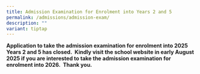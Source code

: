 ```yaml
---
title: Admission Examination for Enrolment into Years 2 and 5
permalink: /admissions/admission-exam/
description: ""
variant: tiptap
---
```

<p></p>
<p><strong>Application to take the admission examination for enrolment into 2025 Years 2 and 5 has closed.&nbsp; Kindly visit the school website in early August 2025 if you are interested to take the admission examination for enrolment into 2026.&nbsp; Thank you.</strong>
</p>